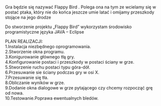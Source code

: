

Gra będzie się nazywać Flappy Bird . Polega ona na tym ze wcielamy się w postać ptaka, który nie do końca jeszcze umie latać i omijamy przeszkody stojące na jego drodze

Do stworzenie projektu „Flappy Bird” wykorzystam środowisko programistyczne języka JAVA – Eclipse
 
PLAN REALIZACJI:                                                                                                                      
1.Instalacja niezbędnego oprogramowania.                                                                                                    
2.Stworzenie okna programu.                                                                                                                 
3.Konigurowanie głównego tłą gry.                                                                                                           
4.Konfigurowanie postaci i przeszkody w postaci ściany w grze.                                                                              
5.Stworzenie ruchu postaci typu góra-dół.                                                                                                   
6.Przesuwanie sie ściany podczas gry w osi X.                                                                                             
7.Przesuwanie się tła.                                                                                                                      
8.Obliczanie wyników w grze.                                                                                                                
9.Dodanie okna dialogowe w grze pytającego czy chcemy rozpocząć grę od nowa.                                                                
10.Testowanie.Poprawa ewentualnych bledów.                                                                                                  
 
